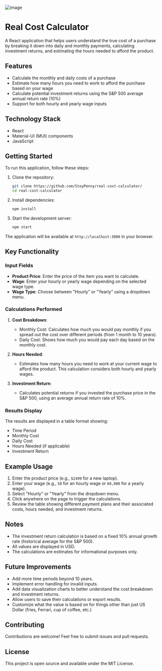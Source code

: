 ![image](https://github.com/user-attachments/assets/3cde5876-e94f-4a6f-8bda-432fdd295fb1)

# Real Cost Calculator

A React application that helps users understand the true cost of a purchase by breaking it down into daily and monthly payments, calculating investment returns, and estimating the hours needed to afford the product.

## Features

- Calculate the monthly and daily costs of a purchase
- Estimate how many hours you need to work to afford the purchase based on your wage
- Calculate potential investment returns using the S&P 500 average annual return rate (10%)
- Support for both hourly and yearly wage inputs

## Technology Stack

- React
- Material-UI (MUI) components
- JavaScript


## Getting Started

To run this application, follow these steps:

1. Clone the repository:
   ```bash
   git clone https://github.com/StoyPenny/real-cost-calculator/
   cd real-cost-calculator
   ```

2. Install dependencies:
   ```bash
   npm install
   ```

3. Start the development server:
   ```bash
   npm start
   ```

The application will be available at `http://localhost:3000` in your browser.

## Key Functionality

### Input Fields
- **Product Price**: Enter the price of the item you want to calculate.
- **Wage**: Enter your hourly or yearly wage depending on the selected wage type.
- **Wage Type**: Choose between "Hourly" or "Yearly" using a dropdown menu.

### Calculations Performed

1. **Cost Breakdown**:
   - Monthly Cost: Calculates how much you would pay monthly if you spread out the cost over different periods (from 1 month to 10 years).
   - Daily Cost: Shows how much you would pay each day based on the monthly cost.

2. **Hours Needed**:
   - Estimates how many hours you need to work at your current wage to afford the product. This calculation considers both hourly and yearly wages.

3. **Investment Return**:
   - Calculates potential returns if you invested the purchase price in the S&P 500, using an average annual return rate of 10%.

### Results Display

The results are displayed in a table format showing:
- Time Period
- Monthly Cost
- Daily Cost
- Hours Needed (if applicable)
- Investment Return

## Example Usage

1. Enter the product price (e.g., `$2499` for a new laptop).
2. Enter your wage (e.g., `50` for an hourly wage or `60,000` for a yearly wage).
3. Select "Hourly" or "Yearly" from the dropdown menu.
4. Click anywhere on the page to trigger the calculations.
5. Review the table showing different payment plans and their associated costs, hours needed, and investment
returns.

## Notes

- The investment return calculation is based on a fixed 10% annual growth rate (historical average for the S&P 500).
- All values are displayed in USD.
- The calculations are estimates for informational purposes only.

## Future Improvements

- Add more time periods beyond 10 years.
- Implement error handling for invalid inputs.
- Add data visualization charts to better understand the cost breakdown and investment returns.
- Allow users to save their calculations or export results.
- Customize what the value is based on for things other than just US Dollar (fries, Ferrari, cup of coffee, etc.)

## Contributing

Contributions are welcome! Feel free to submit issues and pull requests.

## License

This project is open source and available under the MIT License.
